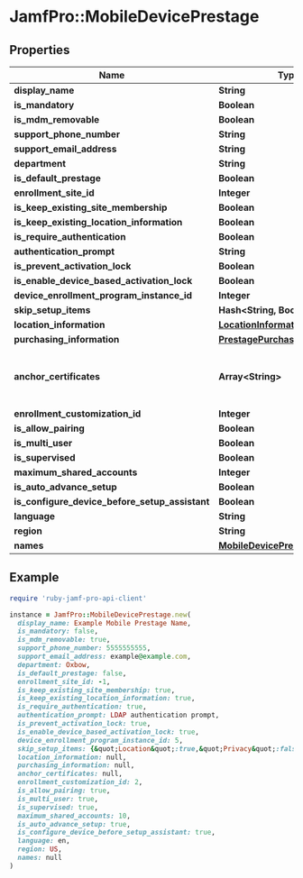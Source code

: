 # JamfPro::MobileDevicePrestage

## Properties

| Name | Type | Description | Notes |
| ---- | ---- | ----------- | ----- |
| **display_name** | **String** |  |  |
| **is_mandatory** | **Boolean** |  |  |
| **is_mdm_removable** | **Boolean** |  |  |
| **support_phone_number** | **String** |  |  |
| **support_email_address** | **String** |  |  |
| **department** | **String** |  |  |
| **is_default_prestage** | **Boolean** |  |  |
| **enrollment_site_id** | **Integer** |  |  |
| **is_keep_existing_site_membership** | **Boolean** |  |  |
| **is_keep_existing_location_information** | **Boolean** |  |  |
| **is_require_authentication** | **Boolean** |  |  |
| **authentication_prompt** | **String** |  |  |
| **is_prevent_activation_lock** | **Boolean** |  |  |
| **is_enable_device_based_activation_lock** | **Boolean** |  |  |
| **device_enrollment_program_instance_id** | **Integer** |  |  |
| **skip_setup_items** | **Hash&lt;String, Boolean&gt;** |  | [optional] |
| **location_information** | [**LocationInformation**](LocationInformation.md) |  |  |
| **purchasing_information** | [**PrestagePurchasingInformation**](PrestagePurchasingInformation.md) |  |  |
| **anchor_certificates** | **Array&lt;String&gt;** | The Base64 encoded PEM Certificate | [optional] |
| **enrollment_customization_id** | **Integer** |  | [optional] |
| **is_allow_pairing** | **Boolean** |  |  |
| **is_multi_user** | **Boolean** |  |  |
| **is_supervised** | **Boolean** |  |  |
| **maximum_shared_accounts** | **Integer** |  |  |
| **is_auto_advance_setup** | **Boolean** |  |  |
| **is_configure_device_before_setup_assistant** | **Boolean** |  |  |
| **language** | **String** |  | [optional] |
| **region** | **String** |  | [optional] |
| **names** | [**MobileDevicePrestageNames**](MobileDevicePrestageNames.md) |  | [optional] |

## Example

```ruby
require 'ruby-jamf-pro-api-client'

instance = JamfPro::MobileDevicePrestage.new(
  display_name: Example Mobile Prestage Name,
  is_mandatory: false,
  is_mdm_removable: true,
  support_phone_number: 5555555555,
  support_email_address: example@example.com,
  department: Oxbow,
  is_default_prestage: false,
  enrollment_site_id: -1,
  is_keep_existing_site_membership: true,
  is_keep_existing_location_information: true,
  is_require_authentication: true,
  authentication_prompt: LDAP authentication prompt,
  is_prevent_activation_lock: true,
  is_enable_device_based_activation_lock: true,
  device_enrollment_program_instance_id: 5,
  skip_setup_items: {&quot;Location&quot;:true,&quot;Privacy&quot;:false},
  location_information: null,
  purchasing_information: null,
  anchor_certificates: null,
  enrollment_customization_id: 2,
  is_allow_pairing: true,
  is_multi_user: true,
  is_supervised: true,
  maximum_shared_accounts: 10,
  is_auto_advance_setup: true,
  is_configure_device_before_setup_assistant: true,
  language: en,
  region: US,
  names: null
)
```


